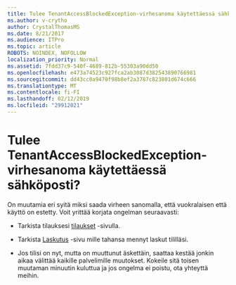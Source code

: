 ```yaml
---
title: Tulee TenantAccessBlockedException-virhesanoma käytettäessä sähköposti?
ms.author: v-crytho
author: CrystalThomasMS
ms.date: 8/21/2017
ms.audience: ITPro
ms.topic: article
ROBOTS: NOINDEX, NOFOLLOW
localization_priority: Normal
ms.assetid: 7fdd37c9-540f-4689-812b-55303a90dd50
ms.openlocfilehash: e473a74523c927fca2ab3087d382543890766981
ms.sourcegitcommit: dd43cc0a9470f98b8ef2a3787c823801d674c666
ms.translationtype: MT
ms.contentlocale: fi-FI
ms.lasthandoff: 02/12/2019
ms.locfileid: "29912021"
---
```

# <a name="getting-a-tenantaccessblockedexception-error-when-accessing-email"></a>Tulee TenantAccessBlockedException-virhesanoma käytettäessä sähköposti?

On muutamia eri syitä miksi saada virheen sanomalla, että vuokralaisen että käyttö on estetty. Voit yrittää korjata ongelman seuraavasti:
  
- Tarkista tilauksesi [tilaukset](https://admin.microsoft.com/adminportal/home#/subscriptions) -sivulla. 
    
- Tarkista [Laskutus](https://admin.microsoft.com/adminportal/home#/billoverview) -sivu mille tahansa mennyt laskut tililläsi. 
    
- Jos tilisi on nyt, mutta on muuttunut äskettäin, saattaa kestää jonkin aikaa välittää kaikille palvelimille muutokset. Kokeile sitä toisen muutaman minuutin kuluttua ja jos ongelma ei poistu, ota yhteyttä meihin.
    

